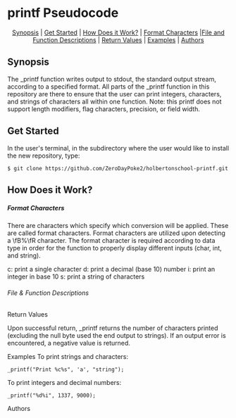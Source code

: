 <h1>printf Pseudocode</h1>

<p align="center">
<a href="#synopsis">Synopsis</a> | <a href="#get_started">Get Started</a> | <a href="#how_does_it_work?">How Does it Work?</a> | <a href="#conversion_specifiers">Format Characters</a> |<a href="#file_and_function_descriptions">File and Function Descriptions</a> | <a href="#return_values">Return Values</a> | <a href="#examples">Examples</a> | <a href="#authors">Authors</a>
</p>

<h2>Synopsis</h2>

The _printf function writes output to stdout, the standard output stream, according to a specified format.
All parts of the _printf function in this repository are there to ensure that the user can print integers, characters, and strings of characters all within one function.
Note: this printf does not support length modifiers, flag characters, precision, or field width.

<h2>Get Started</h2>
In the user's terminal, in the subdirectory where the user would like to install the new repository, type:

``` 
$ git clone https://github.com/ZeroDayPoke2/holbertonschool-printf.git
``` 

<h2>How Does it Work?</h2>
<p>
</p>
  
<h5>Format Characters</h5>
<p>
There are characters which specify which conversion will be applied. These are called format characters. Format characters are utilized upon detecting a \fB%\fR character.
The format character is required according to data type in order for the function to properly display different inputs (char, int, and string).
</p>
c: print a single character
d: print a decimal (base 10) number
i: print an integer in base 10
s: print a string of characters

<h6>File & Function Descriptions</h6>
<p>
</p>

<h7>Return Values</h7>
<p>
Upon successful return, _printf returns the number of characters printed (excluding the null byte used the end output to strings).
If an output error is encountered, a negative value is returned.
</p>
  
<h8>Examples</h8>
To print strings and characters:
``` 
_printf("Print %c%s", 'a', "string");
``` 
To print integers and decimal numbers:
``` 
_printf("%d%i", 1337, 9000);
``` 

<h9>Authors</h9>
